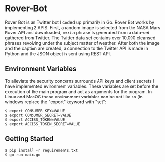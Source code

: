 # Rover-Bot
Rover Bot is an Twitter bot I coded up primarily in Go. Rover Bot works by implementing 2 APIS. First, a random image is selected from the NASA Mars Rover API and downloaded, next a phrase is generated from a data-set gathered from Twitter. The Twitter data set contains over 10,000 cleansed phrases revolving under the subject matter of weather. After both the image and the caption are created, a connection to the Twitter API is made in Python and the JSON object is sent using REST API.

## Environment Variables
To alleviate the security concerns surrounds API keys and client secrets I have implemented evironment variables. These variables are set before the execution of the main program and act as arguments for the program. In Linux and MacOS these environment variables can be set like so (in windows replace the "export" keyword with "set":
```
$ export CONSUMER_KEY=VALUE
$ export CONSUMER_SECRET=VALUE
$ export ACCESS_TOKEN=VALUE
$ export ACCESS_TOKEN_SECRET=VALUE
```
## Getting Started
```
$ pip install -r requirements.txt
$ go run main.go
```


 
 
